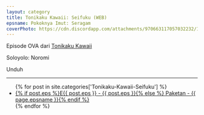 ```yaml
---
layout: category
title: Tonikaku Kawaii꞉ Seifuku (WEB)
epsname: Pokoknya Imut꞉ Seragam
coverPhoto: https://cdn.discordapp.com/attachments/970663117057032232/1044993731960512562/mpv-shot0168.jpg
---
```


Episode OVA dari [Tonikaku Kawaii](https://a-1.fansub.id/Tonikaku-Kawaii)

Soloyolo: Noromi

Unduh

---
  <ul>
    {% for post in site.categories['Tonikaku-Kawaii-Seifuku'] %}
  <li><a href="{{ site.baseurl }}{{ post.url }}">{% if post.eps %}E{{ post.eps }} - {{ post.eps }}{% else %} Paketan - {{ page.epsname }}{% endif %}</a></li>
  {% endfor %}
  </ul>